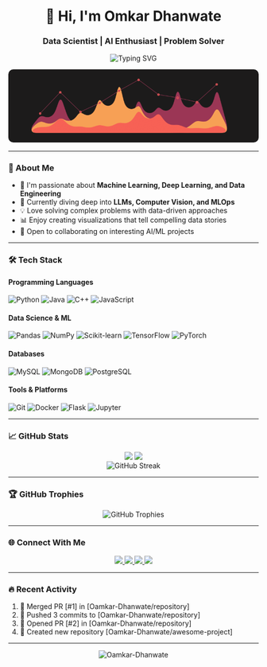 <h1 align="center">👋 Hi, I'm Omkar Dhanwate</h1>
<h3 align="center">Data Scientist | AI Enthusiast | Problem Solver</h3>

<p align="center">
  <img src="https://readme-typing-svg.demolab.com?font=Fira+Code&size=22&duration=3000&pause=1000&color=20C20E&center=true&vCenter=true&width=600&lines=Turning+data+into+decisions;Building+intelligent+systems;Exploring+the+AI+frontier" alt="Typing SVG" />
</p>

<div align="center">
  <img src="https://github.com/Agramoflife/Agramoflife/raw/main/f88acab7ffd127b4465659500aa0538f%20(1).gif" alt="MasterHead" width="800" style="border-radius:10px;"/>
</div>

---

### 🚀 About Me

- 🔭 I'm passionate about **Machine Learning, Deep Learning, and Data Engineering**
- 🌱 Currently diving deep into **LLMs, Computer Vision, and MLOps**
- 💡 Love solving complex problems with data-driven approaches
- 📊 Enjoy creating visualizations that tell compelling data stories
- 🤝 Open to collaborating on interesting AI/ML projects

---

### 🛠 Tech Stack

#### Programming Languages
![Python](https://img.shields.io/badge/Python-3776AB?style=for-the-badge&logo=python&logoColor=white)
![Java](https://img.shields.io/badge/Java-ED8B00?style=for-the-badge&logo=openjdk&logoColor=white)
![C++](https://img.shields.io/badge/C++-00599C?style=for-the-badge&logo=c%2B%2B&logoColor=white)
![JavaScript](https://img.shields.io/badge/JavaScript-F7DF1E?style=for-the-badge&logo=javascript&logoColor=black)

#### Data Science & ML
![Pandas](https://img.shields.io/badge/Pandas-150458?style=for-the-badge&logo=pandas&logoColor=white)
![NumPy](https://img.shields.io/badge/NumPy-013243?style=for-the-badge&logo=numpy&logoColor=white)
![Scikit-learn](https://img.shields.io/badge/Scikit--learn-F7931E?style=for-the-badge&logo=scikit-learn&logoColor=white)
![TensorFlow](https://img.shields.io/badge/TensorFlow-FF6F00?style=for-the-badge&logo=tensorflow&logoColor=white)
![PyTorch](https://img.shields.io/badge/PyTorch-EE4C2C?style=for-the-badge&logo=pytorch&logoColor=white)

#### Databases
![MySQL](https://img.shields.io/badge/MySQL-4479A1?style=for-the-badge&logo=mysql&logoColor=white)
![MongoDB](https://img.shields.io/badge/MongoDB-47A248?style=for-the-badge&logo=mongodb&logoColor=white)
![PostgreSQL](https://img.shields.io/badge/PostgreSQL-4169E1?style=for-the-badge&logo=postgresql&logoColor=white)

#### Tools & Platforms
![Git](https://img.shields.io/badge/Git-F05032?style=for-the-badge&logo=git&logoColor=white)
![Docker](https://img.shields.io/badge/Docker-2496ED?style=for-the-badge&logo=docker&logoColor=white)
![Flask](https://img.shields.io/badge/Flask-000000?style=for-the-badge&logo=flask&logoColor=white)
![Jupyter](https://img.shields.io/badge/Jupyter-F37626?style=for-the-badge&logo=jupyter&logoColor=white)

---

### 📈 GitHub Stats

<div align="center">
  <img height="180em" src="https://github-readme-stats.vercel.app/api?username=Oamkar-Dhanwate&show_icons=true&theme=dark&include_all_commits=true&count_private=true"/>
  <img height="180em" src="https://github-readme-stats.vercel.app/api/top-langs/?username=Oamkar-Dhanwate&layout=compact&langs_count=8&theme=dark"/>
</div>

<div align="center">
  <img src="https://github-readme-streak-stats.herokuapp.com/?user=Oamkar-Dhanwate&theme=dark" alt="GitHub Streak" />
</div>

---

### 🏆 GitHub Trophies

<div align="center">
  <img src="https://github-profile-trophy.vercel.app/?username=Oamkar-Dhanwate&theme=onedark&no-frame=true&row=1&column=7" alt="GitHub Trophies" />
</div>

---

### 🌐 Connect With Me

<p align="center">
  <a href="mailto:dhanwateoamkar@gmail.com">
    <img src="https://img.shields.io/badge/Gmail-D14836?style=for-the-badge&logo=gmail&logoColor=white"/>
  </a>
  <a href="https://www.linkedin.com/in/oamkar-dhanwate-69b9b4334">
    <img src="https://img.shields.io/badge/LinkedIn-0077B5?style=for-the-badge&logo=linkedin&logoColor=white"/>
  </a>
  <a href="https://github.com/Oamkar-Dhanwate">
    <img src="https://img.shields.io/badge/GitHub-100000?style=for-the-badge&logo=github&logoColor=white"/>
  </a>
  <a href="https://twitter.com/yourusername">
    <img src="https://img.shields.io/badge/Twitter-1DA1F2?style=for-the-badge&logo=twitter&logoColor=white"/>
  </a>
</p>

---

### 🔥 Recent Activity

<!--START_SECTION:activity-->
1. 🎉 Merged PR [#1] in [Oamkar-Dhanwate/repository] 
2. 🚀 Pushed 3 commits to [Oamkar-Dhanwate/repository]
3. 💪 Opened PR [#2] in [Oamkar-Dhanwate/repository]
4. 🎨 Created new repository [Oamkar-Dhanwate/awesome-project]
<!--END_SECTION:activity-->

---

<p align="center">
  <img src="https://komarev.com/ghpvc/?username=Oamkar-Dhanwate&label=Profile%20views&color=0e75b6&style=flat" alt="Oamkar-Dhanwate" /> 
</p>
